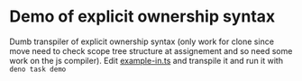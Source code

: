 # Demo of explicit ownership syntax

Dumb transpiler of explicit ownership syntax (only work for clone since move need to check scope tree structure at assignement and so need some work on the js compiler). Edit [example-in.ts](./example-in.ts) and transpile it and run it with ```deno task demo``` 
